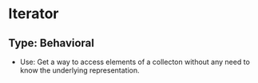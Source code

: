 # Iterator
## Type: Behavioral
* Use: Get a way to access elements of a collecton without any need to know the underlying representation.